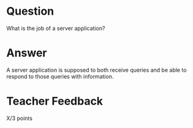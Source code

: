 # Question

What is the job of a server application?

# Answer
A server application is supposed to both receive queries and be able to respond to those queries with information.

# Teacher Feedback

X/3 points